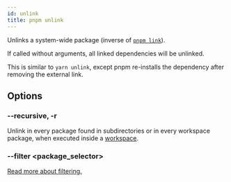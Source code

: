 ```yaml
---
id: unlink
title: pnpm unlink
---
```


Unlinks a system-wide package (inverse of [`pnpm link`](link)).

If called without arguments, all linked dependencies will be unlinked.

This is similar to `yarn unlink`, except pnpm re-installs the dependency after
removing the external link.

## Options

### --recursive, -r

Unlink in every package found in subdirectories or in every workspace package,
when executed inside a [workspace](../workspaces).

### --filter \<package_selector>

[Read more about filtering.](../filtering)
